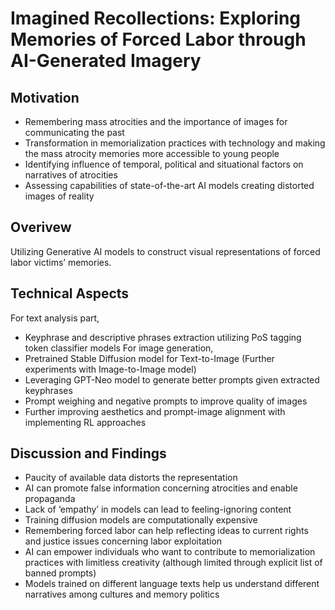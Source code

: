 # Imagined Recollections: Exploring Memories of Forced Labor through AI-Generated Imagery

## Motivation

* Remembering mass atrocities and the importance of images for communicating the past
* Transformation in memorialization practices with technology and making the mass atrocity memories more accessible to young people
* Identifying influence of temporal, political and situational factors on narratives of atrocities
* Assessing capabilities of state-of-the-art AI models creating distorted images of reality

## Overivew 

Utilizing Generative AI models to construct visual representations of forced labor victims’ memories.

## Technical Aspects

For text analysis part, 
* Keyphrase and descriptive phrases extraction utilizing PoS tagging token classifier models
For image generation,
* Pretrained Stable Diffusion model for Text-to-Image (Further experiments with Image-to-Image model)
* Leveraging GPT-Neo model to generate better prompts given extracted keyphrases
* Prompt weighing and negative prompts to improve quality of images
* Further improving aesthetics and prompt-image alignment with implementing RL approaches

## Discussion and Findings

* Paucity of available data distorts the representation
* AI can promote false information concerning atrocities and enable propaganda
* Lack of ‘empathy’ in models can lead to feeling-ignoring content
* Training diffusion models are computationally expensive
* Remembering forced labor can help reflecting ideas to current rights and justice issues concerning labor exploitation
* AI can empower individuals who want to contribute to memorialization practices with limitless creativity (although limited through explicit list of banned prompts)
* Models trained on different language texts help us understand different narratives among cultures and memory politics
